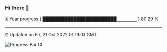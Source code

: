 ### Hi there 👋

⏳ Year progress { ████████████████████████▁▁▁▁▁▁ } 80.29 %

---

⏰ Updated on Fri, 21 Oct 2022 01:19:08 GMT

![Progress Bar CI](https://github.com/liununu/liununu/workflows/Progress%20Bar%20CI/badge.svg)
